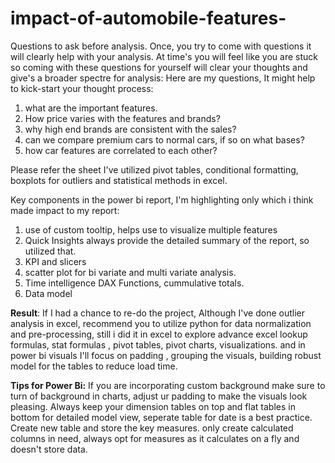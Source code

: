 # impact-of-automobile-features-
Questions to ask before analysis. Once, you try to come with questions it will clearly help with your analysis. At time's you will feel like you are stuck so coming with these questions for yourself will clear your thoughts and give's a broader spectre for analysis:
Here are my questions, It might help to kick-start your thought process:
1) what are the important features.
2) How price varies with the features and brands?
3) why high end brands are consistent with the sales?
4) can we compare premium cars to normal cars, if so on what bases?
5) how car features are correlated to each other?

Please refer the sheet I've utilized pivot tables, conditional formatting, boxplots for outliers and statistical methods in excel.

Key components in the power bi report, I'm highlighting only which i think made impact to my report:
1) use of custom tooltip, helps use to visualize multiple features
2) Quick Insights always provide the detailed summary of the report, so utilized that.
3) KPI and slicers
4) scatter plot for bi variate and multi variate analysis.
5) Time intelligence DAX Functions, cummulative totals.
6) Data model

**Result**: If I had a chance to re-do the project, Although I've done outlier analysis in excel, recommend you to utilize python for data normalization and pre-processing,
still i did it in excel to explore advance excel lookup formulas, stat formulas , pivot tables, pivot charts, visualizations.
and in power bi visuals I'll focus on padding , grouping the visuals, building robust model for the tables to reduce load time.

**Tips for Power Bi:**
If you are incorporating custom background make sure to turn of background in charts, adjust ur padding to make the visuals look pleasing.
Always keep your dimension tables on top and flat tables in bottom for detailed model view, seperate table for date is a best practice.
Create new table and store the key measures.
only create calculated columns in need, always opt for measures as it calculates on a fly and doesn't store data. 

